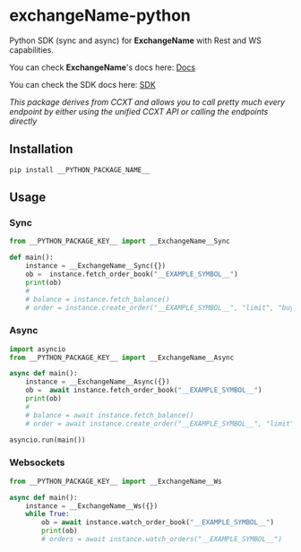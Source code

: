 # __exchangeName__-python
Python SDK (sync and async) for __ExchangeName__ with Rest and WS capabilities.

You can check __ExchangeName__'s docs here: [Docs](__LINK_TO_OFFICIAL_EXCHANGE_DOCS__)


You can check the SDK docs here: [SDK](https://docs.ccxt.com/#/exchanges/__exchangeName__)

*This package derives from CCXT and allows you to call pretty much every endpoint by either using the unified CCXT API or calling the endpoints directly*

## Installation

```
pip install __PYTHON_PACKAGE_NAME__
```

## Usage

### Sync

```Python
from __PYTHON_PACKAGE_KEY__ import __ExchangeName__Sync

def main():
    instance = __ExchangeName__Sync({})
    ob =  instance.fetch_order_book("__EXAMPLE_SYMBOL__")
    print(ob)
    #
    # balance = instance.fetch_balance()
    # order = instance.create_order("__EXAMPLE_SYMBOL__", "limit", "buy", 1, 100000)
```

### Async

```Python
import asyncio
from __PYTHON_PACKAGE_KEY__ import __ExchangeName__Async

async def main():
    instance = __ExchangeName__Async({})
    ob =  await instance.fetch_order_book("__EXAMPLE_SYMBOL__")
    print(ob)
    #
    # balance = await instance.fetch_balance()
    # order = await instance.create_order("__EXAMPLE_SYMBOL__", "limit", "buy", 1, 100000)

asyncio.run(main())
```

### Websockets

```Python
from __PYTHON_PACKAGE_KEY__ import __ExchangeName__Ws

async def main():
    instance = __ExchangeName__Ws({})
    while True:
        ob = await instance.watch_order_book("__EXAMPLE_SYMBOL__")
        print(ob)
        # orders = await instance.watch_orders("__EXAMPLE_SYMBOL__")
```

